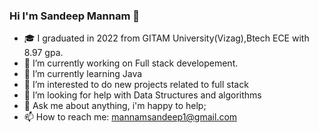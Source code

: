 ### Hi I'm Sandeep Mannam 👋

- 🎓 I graduated in 2022 from GITAM University(Vizag),Btech ECE with 8.97 gpa.
- 🔭 I’m currently working on Full stack developement.
- 🌱 I’m currently learning Java
- 👯 I’m interested to do new projects related to full stack 
- 🤔 I’m looking for help with Data Structures and algorithms 
- 💬 Ask me about anything, i'm happy to help;
- 📫 How to reach me: mannamsandeep1@gmail.com
